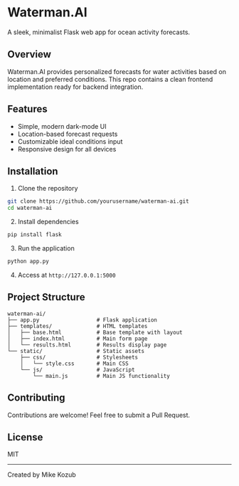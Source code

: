 # Waterman.AI

A sleek, minimalist Flask web app for ocean activity forecasts.

## Overview

Waterman.AI provides personalized forecasts for water activities based on location and preferred conditions. This repo contains a clean frontend implementation ready for backend integration.

## Features

- Simple, modern dark-mode UI
- Location-based forecast requests
- Customizable ideal conditions input
- Responsive design for all devices

## Installation

1. Clone the repository
```bash
git clone https://github.com/yourusername/waterman-ai.git
cd waterman-ai
```

2. Install dependencies
```bash
pip install flask
```

3. Run the application
```bash
python app.py
```

4. Access at `http://127.0.0.1:5000`

## Project Structure

```
waterman-ai/
├── app.py                  # Flask application
├── templates/              # HTML templates
│   ├── base.html           # Base template with layout
│   ├── index.html          # Main form page
│   └── results.html        # Results display page
└── static/                 # Static assets
    ├── css/                # Stylesheets
    │   └── style.css       # Main CSS
    └── js/                 # JavaScript
        └── main.js         # Main JS functionality
```

## Contributing

Contributions are welcome! Feel free to submit a Pull Request.

## License

MIT

---

Created by Mike Kozub